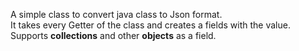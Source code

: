 

A simple class to convert java class to Json format.  
It takes every Getter of the class and creates a fields with the value.  
Supports **collections** and other **objects** as a field.  
